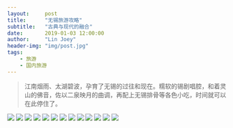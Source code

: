 ```yaml
---
layout:     post
title:      "无锡旅游攻略"
subtitle:   "古典与现代的融合"
date:       2019-01-03 12:00:00
author:     "Lin Joey"
header-img: "img/post.jpg"
tags:
    - 旅游
    - 国内旅游
---
```

>江南烟雨、太湖碧波，孕育了无锡的过往和现在。糯软的锡剧唱腔，和着灵山的佛音，佐以二泉映月的曲调，再配上无锡排骨等各色小吃，时间就可以在此停住了。

![](https://linjoey-image.oss-cn-beijing.aliyuncs.com/我是驴友-无锡旅游攻略_页面_01.jpg)
![](https://linjoey-image.oss-cn-beijing.aliyuncs.com/我是驴友-无锡旅游攻略_页面_02.jpg)
![](https://linjoey-image.oss-cn-beijing.aliyuncs.com/我是驴友-无锡旅游攻略_页面_03.jpg)
![](https://linjoey-image.oss-cn-beijing.aliyuncs.com/我是驴友-无锡旅游攻略_页面_04.jpg)
![](https://linjoey-image.oss-cn-beijing.aliyuncs.com/我是驴友-无锡旅游攻略_页面_05.jpg)
![](https://linjoey-image.oss-cn-beijing.aliyuncs.com/我是驴友-无锡旅游攻略_页面_06.jpg)
![](https://linjoey-image.oss-cn-beijing.aliyuncs.com/我是驴友-无锡旅游攻略_页面_07.jpg)
![](https://linjoey-image.oss-cn-beijing.aliyuncs.com/我是驴友-无锡旅游攻略_页面_08.jpg)
![](https://linjoey-image.oss-cn-beijing.aliyuncs.com/我是驴友-无锡旅游攻略_页面_09.jpg)
![](https://linjoey-image.oss-cn-beijing.aliyuncs.com/我是驴友-无锡旅游攻略_页面_10.jpg)
![](https://linjoey-image.oss-cn-beijing.aliyuncs.com/我是驴友-无锡旅游攻略_页面_11.jpg)
![](https://linjoey-image.oss-cn-beijing.aliyuncs.com/我是驴友-无锡旅游攻略_页面_12.jpg)
![](https://linjoey-image.oss-cn-beijing.aliyuncs.com/我是驴友-无锡旅游攻略_页面_13.jpg)
